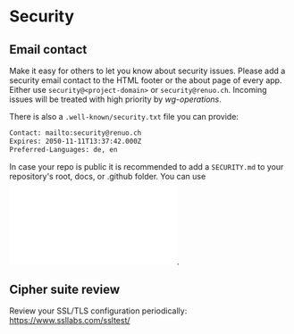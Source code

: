 # Security

## Email contact

Make it easy for others to let you know about security issues.
Please add a security email contact to the HTML footer or the about page of every app.
Either use `security@<project-domain>` or `security@renuo.ch`.
Incoming issues will be treated with high priority by _wg-operations_.

There is also a `.well-known/security.txt` file you can provide:

```txt
Contact: mailto:security@renuo.ch
Expires: 2050-11-11T13:37:42.000Z
Preferred-Languages: de, en
```

In case your repo is public it is recommended to add a `SECURITY.md` to your repository's root, docs, or .github folder. You can use ![this template](./templates/SECURITY.md).

## Cipher suite review

Review your SSL/TLS configuration periodically: <https://www.ssllabs.com/ssltest/>
